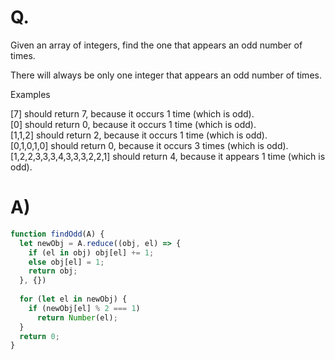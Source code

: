# Q.
Given an array of integers, find the one that appears an odd number of times.

There will always be only one integer that appears an odd number of times.

Examples

[7] should return 7, because it occurs 1 time (which is odd).\
[0] should return 0, because it occurs 1 time (which is odd).\
[1,1,2] should return 2, because it occurs 1 time (which is odd).\
[0,1,0,1,0] should return 0, because it occurs 3 times (which is odd).\
[1,2,2,3,3,3,4,3,3,3,2,2,1] should return 4, because it appears 1 time (which is odd).

# A)
```js
function findOdd(A) {
  let newObj = A.reduce((obj, el) => {
    if (el in obj) obj[el] += 1;
    else obj[el] = 1;
    return obj;
  }, {})
  
  for (let el in newObj) {
    if (newObj[el] % 2 === 1)
      return Number(el);
  }
  return 0;
}
```
